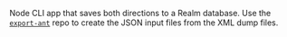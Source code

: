 Node CLI app that saves both directions to a Realm database. Use the [`export-ant`](https://github.com/hunnor-dict/export-ant) repo to create the JSON input files from the XML dump files.
